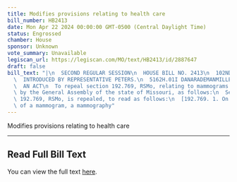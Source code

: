 ```yaml
---
title: Modifies provisions relating to health care
bill_number: HB2413
date: Mon Apr 22 2024 00:00:00 GMT-0500 (Central Daylight Time)
status: Engrossed
chamber: House
sponsor: Unknown
vote_summary: Unavailable
legiscan_url: https://legiscan.com/MO/text/HB2413/id/2887647
draft: false
bill_text: "|\n  SECOND REGULAR SESSION\n  HOUSE BILL NO. 2413\n  102ND GENERAL ASSEMBLY\n\
  \  INTRODUCED BY REPRESENTATIVE PETERS.\n  5162H.01I DANARADEMANMILLER,ChiefClerk\n\
  \  AN ACT\n  To repeal section 192.769, RSMo, relating to mammograms.\n  Be it enacted\
  \ by the General Assembly of the state of Missouri, as follows:\n  Section A. Section\
  \ 192.769, RSMo, is repealed, to read as follows:\n  [192.769. 1. On completion\
  \ of a mammogram, a mammography"
---
```

Modifies provisions relating to health care

---

## Read Full Bill Text

You can view the full text [here](https://legiscan.com/MO/text/HB2413/id/2887647).
